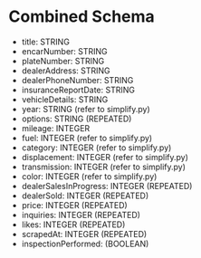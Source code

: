 # Combined Schema

* title: STRING
* encarNumber: STRING
* plateNumber: STRING
* dealerAddress: STRING
* dealerPhoneNumber: STRING
* insuranceReportDate: STRING
* vehicleDetails: STRING
* year: STRING (refer to simplify.py)
* options: STRING (REPEATED)
* mileage: INTEGER
* fuel: INTEGER (refer to simplify.py)
* category: INTEGER (refer to simplify.py)
* displacement: INTEGER (refer to simplify.py)
* transmission: INTEGER (refer to simplify.py)
* color: INTEGER (refer to simplify.py)
* dealerSalesInProgress: INTEGER (REPEATED)
* dealerSold: INTEGER (REPEATED)
* price: INTEGER (REPEATED)
* inquiries: INTEGER (REPEATED)
* likes: INTEGER (REPEATED)
* scrapedAt: INTEGER (REPEATED)
* inspectionPerformed: (BOOLEAN)

